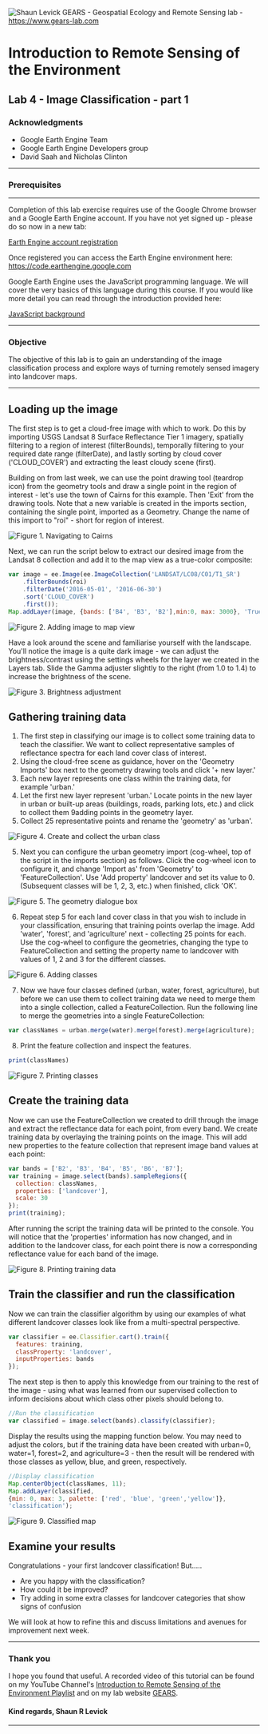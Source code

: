 ![Shaun Levick](Logo3.png)
GEARS - Geospatial Ecology and Remote Sensing lab - https://www.gears-lab.com

# Introduction to Remote Sensing of the Environment
Lab 4 - Image Classification - part 1
--------------

### Acknowledgments
- Google Earth Engine Team
- Google Earth Engine Developers group
- David Saah and Nicholas Clinton

------

### Prerequisites
-------------

Completion of this lab exercise requires use of the Google Chrome browser and a Google Earth Engine account. If you have not yet signed up - please do so now in a new tab:

[Earth Engine account registration](https://signup.earthengine.google.com/)

Once registered you can access the Earth Engine environment here:
https://code.earthengine.google.com

Google Earth Engine uses the JavaScript programming language. We will cover the very basics of this language during this course. If you would like more detail you can read through the introduction provided here:

[JavaScript background](https://developers.google.com/earth-engine/tutorial\_js\_01)

------------------------------------------------------------------------

### Objective


The objective of this lab is to gain an understanding of the image classification process and explore ways of turning remotely sensed imagery into landcover maps.

----------

## Loading up the image

The first step is to get a cloud-free image with which to work.  Do this by importing USGS Landsat 8 Surface Reflectance Tier 1 imagery, spatially filtering to a region of interest (filterBounds), temporally filtering to your required date range (filterDate), and lastly sorting by cloud cover ('CLOUD_COVER') and extracting the least cloudy scene (first).

Building on from last week, we can use the point drawing tool (teardrop icon) from the geometry tools and draw a single point in the region of interest - let's use the town of Cairns for this example.  Then 'Exit' from the drawing tools.  Note that a new variable is created in the imports section, containing the single point, imported as a Geometry.  Change the name of this import to "roi" - short for region of interest.


![Figure 1. Navigating to Cairns](l4_cairns.png)

Next, we can run the script below to extract our desired image from the Landsat 8 collection and add it to the map view as a true-color composite:

```JavaScript
var image = ee.Image(ee.ImageCollection('LANDSAT/LC08/C01/T1_SR')
    .filterBounds(roi)
    .filterDate('2016-05-01', '2016-06-30')
    .sort('CLOUD_COVER')
    .first());
Map.addLayer(image, {bands: ['B4', 'B3', 'B2'],min:0, max: 3000}, 'True colour image');
```

![Figure 2. Adding image to map view](l4_layers.png)

Have a look around the scene and familiarise yourself with the landscape. You'll notice the image is a quite dark image - we can adjust the brightness/contrast using the settings wheels for the layer we created in the Layers tab. Slide the Gamma adjuster slightly to the right (from 1.0 to 1.4) to increase the brightness of the scene.

![Figure 3. Brightness adjustment](l4_gamma.png)

## Gathering training data
1. The first step in classifying our image is to collect some training data to teach the classifier.  We want to collect representative samples of reflectance spectra for each land cover class of interest.
2. Using the cloud-free scene as guidance, hover on the 'Geometry Imports' box next to the geometry drawing tools and click '+ new layer.'
3. Each new layer represents one class within the training data, for example 'urban.'
4. Let the first new layer represent 'urban.'  Locate points in the new layer in urban or built-up areas (buildings, roads, parking lots, etc.) and click to collect them 9adding points in the geometry layer.
5. Collect 25 representative points and rename the 'geometry' as 'urban'.

![Figure 4. Create and collect the urban class](screenshots/l4_urban.png)


5. Next you can configure the urban geometry import (cog-wheel, top of the script in the imports section) as follows.  Click the cog-wheel icon to configure it, and change 'Import as'  from 'Geometry' to 'FeatureCollection'.  Use 'Add property' landcover and set its value to 0.  (Subsequent classes will be 1, 2, 3, etc.)  when finished, click 'OK'.

![Figure 5. The geometry dialogue box](screenshots/l4_cog.png)


6. Repeat step 5 for each land cover class in that you wish to include in your classification, ensuring that training points overlap the image.   Add 'water', 'forest', and 'agriculture' next - collecting 25 points for each. Use the cog-wheel to configure the geometries, changing the type to FeatureCollection and setting the property name to landcover with values of 1, 2 and 3 for the different classes.

![Figure 6. Adding classes](screenshots/l4_classes.png)

7. Now we have four classes defined (urban, water, forest, agriculture), but before we can use them to collect training data we need to merge them into a single collection, called a FeatureCollection. Run the following line to merge the geometries into a single FeatureCollection:

```javascript
var classNames = urban.merge(water).merge(forest).merge(agriculture);
```

8. Print the feature collection and inspect the features.

```javascript
print(classNames)
```
![Figure 7. Printing classes](screenshots/l4_printclass.png)


## Create the training data

Now we can use the FeatureCollection we created to drill through the image and extract the reflectance data for each point, from every band. We create training data by overlaying the training points on the image.  This will add new properties to the feature collection that represent image band values at each point:

```javascript
var bands = ['B2', 'B3', 'B4', 'B5', 'B6', 'B7'];
var training = image.select(bands).sampleRegions({
  collection: classNames,
  properties: ['landcover'],
  scale: 30
});
print(training);
```

After running the script the training data will be printed to the console. You will notice that the 'properties' information has now changed, and in addition to the landcover class, for each point there is now a corresponding reflectance value for each band of the image.

![Figure 8. Printing training data](screenshots/l4_training.png)


## Train the classifier and run the classification

Now we can train the classifier algorithm by using our examples of what different landcover classes look like from a multi-spectral perspective.

```javascript
var classifier = ee.Classifier.cart().train({
  features: training,
  classProperty: 'landcover',
  inputProperties: bands
});
```

The next step is then to apply this knowledge from our training to the rest of the image - using what was learned from our supervised collection to inform decisions about which class other pixels should belong to.

```javascript
//Run the classification
var classified = image.select(bands).classify(classifier);
```

Display the results using the mapping function below. You may need to adjust  the colors, but if the training data have been created with urban=0, water=1, forest=2, and agriculture=3 - then the result will be rendered with those classes as yellow, blue, and green, respectively.


```javascript
//Display classification
Map.centerObject(classNames, 11);
Map.addLayer(classified,
{min: 0, max: 3, palette: ['red', 'blue', 'green','yellow']},
'classification');
```



![Figure 9. Classified map](screenshots/l4_classified.png)


## Examine your results

Congratulations - your first landcover classification! But.....
- Are you happy with the classification?
- How could it be improved?
- Try adding in some extra classes for landcover categories that show signs of confusion

We will look at how to refine this and discuss limitations and avenues for improvement next week.

-------
### Thank you

I hope you found that useful. A recorded video of this tutorial can be found on my YouTube Channel's [Introduction to Remote Sensing of the Environment Playlist](https://www.youtube.com/playlist?list=PLf6lu3bePWHDi3-lrSqiyInMGQXM34TSV) and on my lab website [GEARS](https://www.gears-lab.com).

#### Kind regards, Shaun R Levick
------
